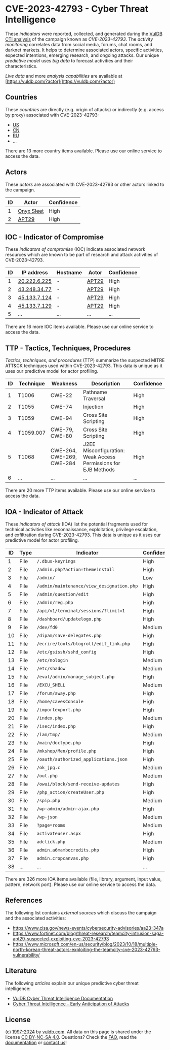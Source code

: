 # CVE-2023-42793 - Cyber Threat Intelligence

These _indicators_ were reported, collected, and generated during the [VulDB CTI analysis](https://vuldb.com/?kb.cti) of the campaign known as _CVE-2023-42793_. The _activity monitoring_ correlates data from social media, forums, chat rooms, and darknet markets. It helps to determine associated actors, specific activities, expected intentions, emerging research, and ongoing attacks. Our unique _predictive model_ uses _big data_ to forecast activities and their characteristics.

_Live data_ and more _analysis capabilities_ are available at [https://vuldb.com/?actor](https://vuldb.com/?actor)

## Countries

These _countries_ are directly (e.g. origin of attacks) or indirectly (e.g. access by proxy) associated with CVE-2023-42793:

* [US](https://vuldb.com/?country.us)
* [CN](https://vuldb.com/?country.cn)
* [RU](https://vuldb.com/?country.ru)
* ...

There are 13 more country items available. Please use our online service to access the data.

## Actors

These _actors_ are associated with CVE-2023-42793 or other actors linked to the campaign.

ID | Actor | Confidence
-- | ----- | ----------
1 | [Onyx Sleet](https://vuldb.com/?actor.onyx_sleet) | High
2 | [APT29](https://vuldb.com/?actor.apt29) | High

## IOC - Indicator of Compromise

These _indicators of compromise_ (IOC) indicate associated network resources which are known to be part of research and attack activities of CVE-2023-42793.

ID | IP address | Hostname | Actor | Confidence
-- | ---------- | -------- | ----- | ----------
1 | [20.222.6.225](https://vuldb.com/?ip.20.222.6.225) | - | [APT29](https://vuldb.com/?actor.apt29) | High
2 | [43.248.34.77](https://vuldb.com/?ip.43.248.34.77) | - | [APT29](https://vuldb.com/?actor.apt29) | High
3 | [45.133.7.124](https://vuldb.com/?ip.45.133.7.124) | - | [APT29](https://vuldb.com/?actor.apt29) | High
4 | [45.133.7.129](https://vuldb.com/?ip.45.133.7.129) | - | [APT29](https://vuldb.com/?actor.apt29) | High
5 | ... | ... | ... | ...

There are 16 more IOC items available. Please use our online service to access the data.

## TTP - Tactics, Techniques, Procedures

_Tactics, techniques, and procedures_ (TTP) summarize the suspected MITRE ATT&CK techniques used within CVE-2023-42793. This data is unique as it uses our predictive model for actor profiling.

ID | Technique | Weakness | Description | Confidence
-- | --------- | -------- | ----------- | ----------
1 | T1006 | CWE-22 | Pathname Traversal | High
2 | T1055 | CWE-74 | Injection | High
3 | T1059 | CWE-94 | Cross Site Scripting | High
4 | T1059.007 | CWE-79, CWE-80 | Cross Site Scripting | High
5 | T1068 | CWE-264, CWE-269, CWE-284 | J2EE Misconfiguration: Weak Access Permissions for EJB Methods | High
6 | ... | ... | ... | ...

There are 20 more TTP items available. Please use our online service to access the data.

## IOA - Indicator of Attack

These _indicators of attack_ (IOA) list the potential fragments used for technical activities like reconnaissance, exploitation, privilege escalation, and exfiltration during CVE-2023-42793. This data is unique as it uses our predictive model for actor profiling.

ID | Type | Indicator | Confidence
-- | ---- | --------- | ----------
1 | File | `/.dbus-keyrings` | High
2 | File | `/admin.php?action=themeinstall` | High
3 | File | `/admin/` | Low
4 | File | `/admin/maintenance/view_designation.php` | High
5 | File | `/admin/question/edit` | High
6 | File | `/admin/reg.php` | High
7 | File | `/api/v1/terminal/sessions/?limit=1` | High
8 | File | `/dashboard/updatelogo.php` | High
9 | File | `/dev/fd0` | Medium
10 | File | `/dipam/save-delegates.php` | High
11 | File | `/ecrire/tools/blogroll/edit_link.php` | High
12 | File | `/etc/gsissh/sshd_config` | High
13 | File | `/etc/nologin` | Medium
14 | File | `/etc/shadow` | Medium
15 | File | `/eval/admin/manage_subject.php` | High
16 | File | `/EXCU_SHELL` | Medium
17 | File | `/forum/away.php` | High
18 | File | `/home/cavesConsole` | High
19 | File | `/importexport.php` | High
20 | File | `/index.php` | Medium
21 | File | `/isec/index.php` | High
22 | File | `/lam/tmp/` | Medium
23 | File | `/main/doctype.php` | High
24 | File | `/mkshop/Men/profile.php` | High
25 | File | `/oauth/authorized_applications.json` | High
26 | File | `/ok_jpg.c` | Medium
27 | File | `/out.php` | Medium
28 | File | `/owui/block/send-receive-updates` | High
29 | File | `/php_action/createUser.php` | High
30 | File | `/spip.php` | Medium
31 | File | `/wp-admin/admin-ajax.php` | High
32 | File | `/wp-json` | Medium
33 | File | `?page=rooms` | Medium
34 | File | `activateuser.aspx` | High
35 | File | `adclick.php` | Medium
36 | File | `admin.a6mambocredits.php` | High
37 | File | `admin.cropcanvas.php` | High
38 | ... | ... | ...

There are 326 more IOA items available (file, library, argument, input value, pattern, network port). Please use our online service to access the data.

## References

The following list contains _external sources_ which discuss the campaign and the associated activities:

* https://www.cisa.gov/news-events/cybersecurity-advisories/aa23-347a
* https://www.fortinet.com/blog/threat-research/teamcity-intrusion-saga-apt29-suspected-exploiting-cve-2023-42793
* https://www.microsoft.com/en-us/security/blog/2023/10/18/multiple-north-korean-threat-actors-exploiting-the-teamcity-cve-2023-42793-vulnerability/

## Literature

The following _articles_ explain our unique predictive cyber threat intelligence:

* [VulDB Cyber Threat Intelligence Documentation](https://vuldb.com/?kb.cti)
* [Cyber Threat Intelligence - Early Anticipation of Attacks](https://www.scip.ch/en/?labs.20201022)

## License

(c) [1997-2024](https://vuldb.com/?kb.changelog) by [vuldb.com](https://vuldb.com/?kb.about). All data on this page is shared under the license [CC BY-NC-SA 4.0](https://creativecommons.org/licenses/by-nc-sa/4.0/). Questions? Check the [FAQ](https://vuldb.com/?kb.faq), read the [documentation](https://vuldb.com/?kb) or [contact us](https://vuldb.com/?contact)!
